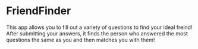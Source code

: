 # FriendFinder

This app allows you to fill out a variety of questions to find your ideal freind! After submitting your answers, it finds the person who answered the most questions the same as you and then matches you with them!
